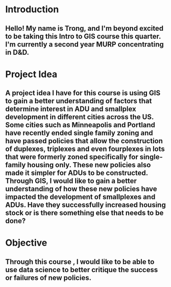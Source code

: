 # Introduction
## Hello! My name is Trong, and I'm beyond excited to be taking this Intro to GIS course this quarter. I'm currently a second year MURP concentrating in D&D. 
# Project Idea
## A project idea I have for this course is using GIS to gain a better understanding of factors that determine interest in ADU and smallplex development in different cities across the US. Some cities such as Minneapolis and Portland have recently ended single family zoning and have passed policies that allow the construction of duplexes, triplexes and even fourplexes in lots that were formerly zoned specifically for single-family housing only. These new policies also made it simpler for ADUs to be constructed. Through GIS, I would like to gain a better understanding of how these new policies have impacted the development of smallplexes and ADUs. Have they successfully increased housing stock or is there something else that needs to be done?
# Objective 
## Through this course , I would like to be able to use data science to better critique the success or failures of new policies.

